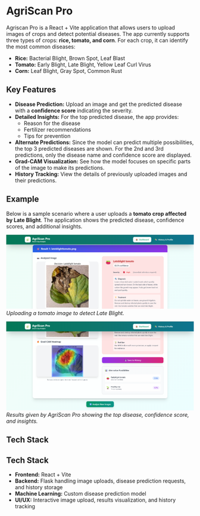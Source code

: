 # AgriScan Pro

Agriscan Pro is a React + Vite application that allows users to upload images of crops and detect potential diseases. The app currently supports three types of crops: **rice, tomato, and corn**. For each crop, it can identify the most common diseases:

- **Rice:** Bacterial Blight, Brown Spot, Leaf Blast  
- **Tomato:** Early Blight, Late Blight, Yellow Leaf Curl Virus  
- **Corn:** Leaf Blight, Gray Spot, Common Rust  

## Key Features

- **Disease Prediction:** Upload an image and get the predicted disease with a **confidence score** indicating the severity.  
- **Detailed Insights:** For the top predicted disease, the app provides:
  - Reason for the disease
  - Fertilizer recommendations
  - Tips for prevention
- **Alternate Predictions:** Since the model can predict multiple possibilities, the top 3 predicted diseases are shown. For the 2nd and 3rd predictions, only the disease name and confidence score are displayed.  
- **Grad-CAM Visualization:** See how the model focuses on specific parts of the image to make its predictions.  
- **History Tracking:** View the details of previously uploaded images and their predictions.  

## Example

Below is a sample scenario where a user uploads a **tomato crop affected by Late Blight**. The application shows the predicted disease, confidence scores, and additional insights.

![Upload Tomato Crop](src/assets/sc1.png)  
*Uploading a tomato image to detect Late Blight.*

![Prediction Results](src/assets/sc2.png)  
*Results given by AgriScan Pro showing the top disease, confidence score, and insights.*

## Tech Stack

## Tech Stack

- **Frontend:** React + Vite  
- **Backend:** Flask handling image uploads, disease prediction requests, and history storage  
- **Machine Learning:** Custom disease prediction model  
- **UI/UX:** Interactive image upload, results visualization, and history tracking

